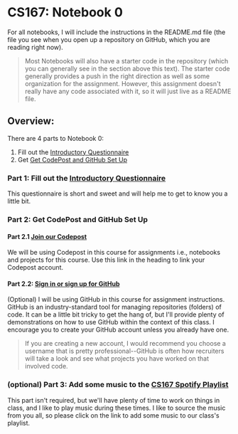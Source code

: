 # CS167: Notebook 0
For all notebooks, I will include the instructions in the README.md file (the file you see when you open up a repository on GitHub, which you are reading right now). 

> Most Notebooks will also have a starter code in the repository (which you can generally see in the section above this text). The starter code generally provides a push in the right direction as well as some organization for the assignment. However, this assignment doesn't really have any code associated with it, so it will just live as a README file. 

## Overview:
There are 4 parts to Notebook 0: 
1. Fill out the [Introductory Questionnaire](https://docs.google.com/forms/d/e/1FAIpQLScQ3f0B_l98zfv8YVmJheIt5Rkr4XF4cz1-BwZtjAhZnoruCQ/viewform)
2. Get [Get CodePost and GitHub Set Up](https://codepost.io/signup/join?code=1CA3HRUJH4)

### Part 1: Fill out the [Introductory Questionnaire](https://tinyurl.com/3t2ustza)
This questionnaire is short and sweet and will help me to get to know you a little bit.
### Part 2: Get CodePost and GitHub Set Up
#### Part 2.1 [Join our Codepost](https://codepost.io/signup/join?code=1CA3HRUJH4)
We will be using Codepost in this course for assignments i.e., notebooks and projects for this course. Use this link in the heading to link your Codepost account. 
#### Part 2.2: [Sign in or sign up for GitHub](https://github.com/)
(Optional) I will be using GitHub in this course for assignment instructions. GitHub is an industry-standard tool for managing repositories (folders) of code. It can be a little bit tricky to get the hang of, but I'll provide plenty of demonstrations on how to use GitHub within the context of this class. I encourage you to create your GitHub account unless you already have one.

> If you are creating a new account, I would recommend you choose a username that is pretty professional--GitHub is often how recruiters will take a look and see what projects you have worked on that involved code. <!--I also usually recommend that your username be gender-neutral as there has been some interesting research on how code generated by gendered usernames is treated differently than code generated by gender-neutral usernames--but this is a good example of 'do as I say, not as I do' as mine is pretty strongly gendered.-->


### (optional) Part 3: Add some music to the [CS167 Spotify Playlist](https://open.spotify.com/playlist/0rTRc8YwER0mJJDylLTfk8?si=7f6319f4854040db)
This part isn't required, but we'll have plenty of time to work on things in class, and I like to play music during these times. I like to source the music from you all, so please click on the link to add some music to our class's playlist.
